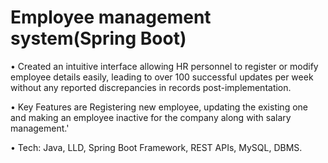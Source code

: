 # Employee management system(Spring Boot)

• Created an intuitive interface allowing HR personnel to register or modify employee details easily, leading to over 100 successful updates per week without any reported discrepancies in 
  records post-implementation.

• Key Features are Registering new employee, updating the existing one and making an employee inactive for the company along with salary management.'

• Tech: Java, LLD, Spring Boot Framework, REST APIs, MySQL, DBMS.

